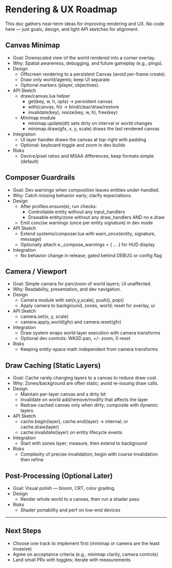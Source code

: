 # Rendering & UX Roadmap

This doc gathers near-term ideas for improving rendering and UX. No code here — just goals, design, and light API sketches for alignment.

## Canvas Minimap
- Goal: Downscaled view of the world rendered into a corner overlay.
- Why: Spatial awareness, debugging, and future gameplay (e.g., pings).
- Design
  - Offscreen rendering to a persistent Canvas (avoid per-frame create).
  - Draw only world/agents; keep UI separate.
  - Optional markers (player, objectives).
- API Sketch
  - draw/canvas.lua helper
    - get(key, w, h, opts) → persistent canvas
    - with(canvas, fn) → bind/clear/draw/restore
    - invalidate(key), resize(key, w, h), free(key)
  - Minimap module
    - minimap.update(dt) sets dirty on interval or world changes
    - minimap.draw(gfx, x, y, scale) draws the last rendered canvas
- Integration
  - UI layer handler draws the canvas at top-right with padding
  - Optional: keyboard toggle and zoom in dev builds
- Risks
  - Device/pixel ratios and MSAA differences; keep formats simple (default)

## Composer Guardrails
- Goal: Dev warnings when composition leaves entities under-handled.
- Why: Catch missing behavior early; clarify expectations.
- Design
  - After profiles.ensure(e), run checks:
    - Controllable entity without any input_handlers
    - Drawable entity/zone without any draw_handlers AND no e.draw
  - Emit concise warnings (once per entity signature) in dev mode
- API Sketch
  - Extend systems/composer.lua with warn_once(entity, signature, message)
  - Optionally attach e._compose_warnings = { ... } for HUD display
- Integration
  - No behavior change in release; gated behind DEBUG or config flag

## Camera / Viewport
- Goal: Simple camera for pan/zoom of world layers; UI unaffected.
- Why: Readability, presentation, and dev navigation.
- Design
  - Camera module with set(x,y,scale), push(), pop()
  - Apply camera to background, zones, world; reset for overlay, ui
- API Sketch
  - camera.set(x, y, scale)
  - camera.apply_world(gfx) and camera.reset(gfx)
- Integration
  - Draw system wraps world layer execution with camera transforms
  - Optional dev controls: WASD pan, +/- zoom, 0 reset
- Risks
  - Keeping entity-space math independent from camera transforms

## Draw Caching (Static Layers)
- Goal: Cache rarely changing layers to a canvas to reduce draw cost.
- Why: Zones/background are often static; avoid re-issuing draw calls.
- Design
  - Maintain per-layer canvas and a dirty bit
  - Invalidate on world add/remove/modify that affects the layer
  - Redraw cached canvas only when dirty; composite with dynamic layers
- API Sketch
  - cache.begin(layer), cache.end(layer) → internal; or cache.draw(layer)
  - cache.invalidate(layer) on entity lifecycle events
- Integration
  - Start with zones layer; measure, then extend to background
- Risks
  - Complexity of precise invalidation; begin with coarse invalidation then refine

## Post-Processing (Optional Later)
- Goal: Visual polish — bloom, CRT, color grading.
- Design
  - Render whole world to a canvas, then run a shader pass
- Risks
  - Shader portability and perf on low-end devices

---

## Next Steps
- Choose one track to implement first (minimap or camera are the least invasive)
- Agree on acceptance criteria (e.g., minimap clarity, camera controls)
- Land small PRs with toggles; iterate with measurements

